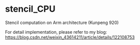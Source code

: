 # stencil_CPU
Stencil computation on Arm architecture (Kunpeng 920)

For detail implementation, please refer to my blog: https://blog.csdn.net/weixin_43614211/article/details/122108753
